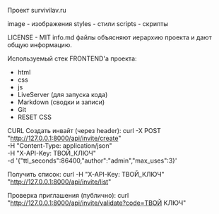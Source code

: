 Проект survivilav.ru

image - изображения
styles - стили
scripts - скрипты

LICENSE - MIT
info.md файлы объясняют иерархию проекта и дают общую информацию.

Используемый стек FRONTEND'а проекта:
* html
* css
* js
* LiveServer (для запуска кода)
* Markdown (сводки и записи)
* Git
* RESET CSS

CURL
Создать инвайт (через header):
curl -X POST "http://127.0.0.1:8000/api/invite/create" \
  -H "Content-Type: application/json" \
  -H "X-API-Key: ТВОЙ_КЛЮЧ" \
  -d '{"ttl_seconds":86400,"author":"admin","max_uses":3}'

Получить список:
curl -H "X-API-Key: ТВОЙ_КЛЮЧ" "http://127.0.0.1:8000/api/invite/list"

Проверка приглашения (публично):
curl "http://127.0.0.1:8000/api/invite/validate?code=ТВОЙ КЛЮЧ"

